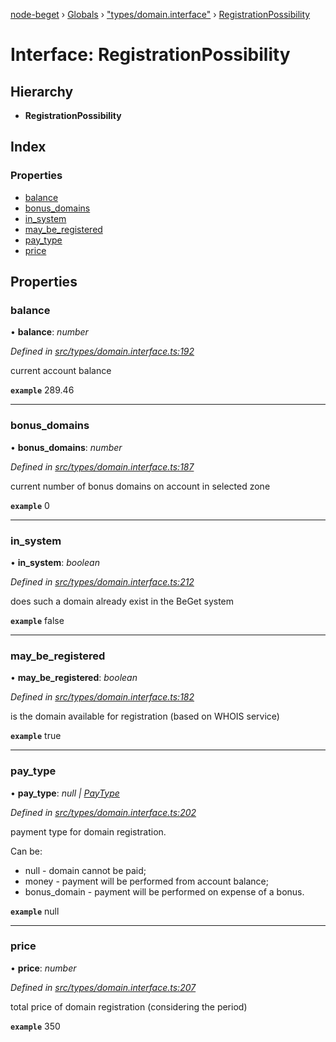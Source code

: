 [node-beget](../README.md) › [Globals](../globals.md) › ["types/domain.interface"](../modules/_types_domain_interface_.md) › [RegistrationPossibility](_types_domain_interface_.registrationpossibility.md)

# Interface: RegistrationPossibility

## Hierarchy

* **RegistrationPossibility**

## Index

### Properties

* [balance](_types_domain_interface_.registrationpossibility.md#balance)
* [bonus_domains](_types_domain_interface_.registrationpossibility.md#bonus_domains)
* [in_system](_types_domain_interface_.registrationpossibility.md#in_system)
* [may_be_registered](_types_domain_interface_.registrationpossibility.md#may_be_registered)
* [pay_type](_types_domain_interface_.registrationpossibility.md#pay_type)
* [price](_types_domain_interface_.registrationpossibility.md#price)

## Properties

###  balance

• **balance**: *number*

*Defined in [src/types/domain.interface.ts:192](https://github.com/olehcambel/node-beget/blob/530258f/src/types/domain.interface.ts#L192)*

current account balance

**`example`** 289.46

___

###  bonus_domains

• **bonus_domains**: *number*

*Defined in [src/types/domain.interface.ts:187](https://github.com/olehcambel/node-beget/blob/530258f/src/types/domain.interface.ts#L187)*

current number of bonus domains on account in selected zone

**`example`** 0

___

###  in_system

• **in_system**: *boolean*

*Defined in [src/types/domain.interface.ts:212](https://github.com/olehcambel/node-beget/blob/530258f/src/types/domain.interface.ts#L212)*

does such a domain already exist in the BeGet system

**`example`** false

___

###  may_be_registered

• **may_be_registered**: *boolean*

*Defined in [src/types/domain.interface.ts:182](https://github.com/olehcambel/node-beget/blob/530258f/src/types/domain.interface.ts#L182)*

is the domain available for registration (based on WHOIS service)

**`example`** true

___

###  pay_type

• **pay_type**: *null | [PayType](../modules/_types_domain_interface_.md#paytype)*

*Defined in [src/types/domain.interface.ts:202](https://github.com/olehcambel/node-beget/blob/530258f/src/types/domain.interface.ts#L202)*

payment type for domain registration.

Can be:
- null - domain cannot be paid;
- money - payment will be performed from account balance;
- bonus_domain - payment will be performed on expense of a bonus.

**`example`** null

___

###  price

• **price**: *number*

*Defined in [src/types/domain.interface.ts:207](https://github.com/olehcambel/node-beget/blob/530258f/src/types/domain.interface.ts#L207)*

total price of domain registration (considering the period)

**`example`** 350
